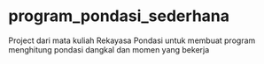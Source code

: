 # program_pondasi_sederhana
Project dari mata kuliah Rekayasa Pondasi untuk membuat program menghitung pondasi dangkal dan momen yang bekerja
